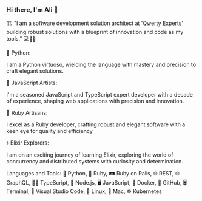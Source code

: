 ### Hi there, I'm Ali   👋
🏗️ "I am a software development solution architect at '<a href="https://qwertyexperts.com/">Qwerty Experts</a>' building robust solutions with a blueprint of innovation and code as my tools." 💻🔧🏢

🐍 Python:

I am a Python virtuoso, wielding the language with mastery and precision to craft elegant solutions.

🚀 JavaScript Artists:

I'm a seasoned JavaScript and TypeScript expert developer with a decade of experience, shaping web applications with precision and innovation.


💎 Ruby Artisans:

I excel as a Ruby developer, crafting robust and elegant software with a keen eye for quality and efficiency


🌀 Elixir Explorers:

I am on an exciting journey of learning Elixir, exploring the world of concurrency and distributed systems with curiosity and determination.

Languages and Tools:
🐍 Python, 💎 Ruby, 🛤️ Ruby on Rails, 🌐 REST, 🌐 GraphQL, 🦸‍♂️ TypeScript, 🚀 Node.js, 🖥️ JavaScript, 🐳 Docker,
🐙 GitHub, 🖥️ Terminal, 🧰 Visual Studio Code, 🐧 Linux,  Mac, ☸️ Kubernetes

<!--
**haffizaliraza/haffizaliraza** is a ✨ _special_ ✨ repository because its `README.md` (this file) appears on your GitHub profile.



-->
